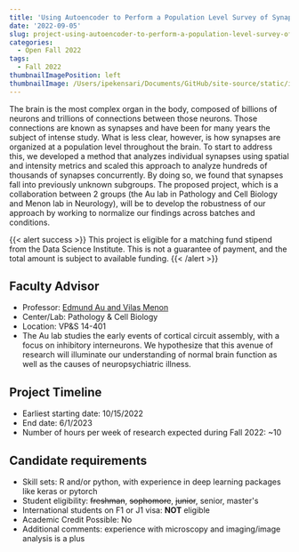 ```yaml
---
title: 'Using Autoencoder to Perform a Population Level Survey of Synaptic Connections in the Cerebral Cortex'
date: '2022-09-05'
slug: project-using-autoencoder-to-perform-a-population-level-survey-of-synaptic-connections-in-the-cerebral-cortex-with-edmund-au-and-vilas-menon
categories:
  - Open Fall 2022
tags:
  - Fall 2022
thumbnailImagePosition: left
thumbnailImage: /Users/ipekensari/Documents/GitHub/site-source/static/img/construction.png
---
```

The brain is the most complex organ in the body, composed of billions of neurons and trillions of connections between those neurons. Those connections are known as synapses and have been for many years the subject of intense study. What is less clear, however, is how synapses are organized at a population level throughout the brain. To start to address this, we developed a method that analyzes individual synapses using spatial and intensity metrics and scaled this approach to analyze hundreds of thousands of synapses concurrently. By doing so, we found that synapses fall into previously unknown subgroups. The proposed project, which is a collaboration between 2 groups (the Au lab in Pathology and Cell Biology and Menon lab in Neurology), will be to develop the robustness of our approach by working to normalize our findings across batches and conditions.  

<!--more-->

{{< alert success >}}
This project is eligible for a matching fund stipend from the Data Science Institute. This is not a guarantee of payment, and the total amount is subject to available funding.
{{< /alert >}}

## Faculty Advisor
+ Professor: [Edmund Au and Vilas Menon  ](https://www.pathology.columbia.edu/profile/edmund-au-phd)
+ Center/Lab: Pathology & Cell Biology
+ Location: VP&S 14-401
+ The Au lab studies the early events of cortical circuit assembly, with a focus on inhibitory interneurons. We hypothesize that this avenue of research will illuminate our understanding of normal brain function as well as the causes of neuropsychiatric illness.

## Project Timeline
+ Earliest starting date: 10/15/2022
+ End date: 6/1/2023
+ Number of hours per week of research expected during Fall 2022: ~10

## Candidate requirements
+ Skill sets: R and/or python, with experience in deep learning packages like keras or pytorch
+ Student eligibility: ~~freshman~~, ~~sophomore~~, ~~junior~~, senior, master's
+ International students on F1 or J1 visa: **NOT** eligible
+ Academic Credit Possible: No
+ Additional comments: experience with microscopy and imaging/image analysis is a plus

